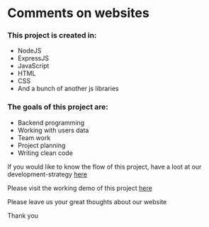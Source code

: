 # Comments on websites

### This project is created in:

- NodeJS
- ExpressJS
- JavaScript
- HTML
- CSS
- And a bunch of another js libraries

### The goals of this project are:

- Backend programming
- Working with users data
- Team work
- Project planning
- Writing clean code

If you would like to know the flow of this project, have a loot at our development-strategy [here](./project-planning/development-strategy.md)

Please visit the working demo of this project [here](https://cs-concepts.herokuapp.com/)

Please leave us your great thoughts about our website

Thank you
